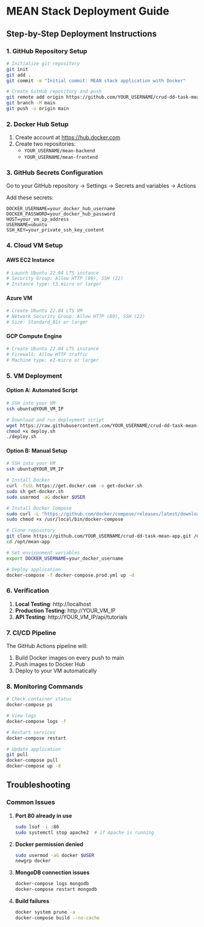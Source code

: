 # MEAN Stack Deployment Guide

## Step-by-Step Deployment Instructions

### 1. GitHub Repository Setup

```bash
# Initialize git repository
git init
git add .
git commit -m "Initial commit: MEAN stack application with Docker"

# Create GitHub repository and push
git remote add origin https://github.com/YOUR_USERNAME/crud-dd-task-mean-app.git
git branch -M main
git push -u origin main
```

### 2. Docker Hub Setup

1. Create account at https://hub.docker.com
2. Create two repositories:
   - `YOUR_USERNAME/mean-backend`
   - `YOUR_USERNAME/mean-frontend`

### 3. GitHub Secrets Configuration

Go to your GitHub repository → Settings → Secrets and variables → Actions

Add these secrets:
```
DOCKER_USERNAME=your_docker_hub_username
DOCKER_PASSWORD=your_docker_hub_password
HOST=your_vm_ip_address
USERNAME=ubuntu
SSH_KEY=your_private_ssh_key_content
```

### 4. Cloud VM Setup

#### AWS EC2 Instance
```bash
# Launch Ubuntu 22.04 LTS instance
# Security Group: Allow HTTP (80), SSH (22)
# Instance type: t3.micro or larger
```

#### Azure VM
```bash
# Create Ubuntu 22.04 LTS VM
# Network Security Group: Allow HTTP (80), SSH (22)
# Size: Standard_B1s or larger
```

#### GCP Compute Engine
```bash
# Create Ubuntu 22.04 LTS instance
# Firewall: Allow HTTP traffic
# Machine type: e2-micro or larger
```

### 5. VM Deployment

#### Option A: Automated Script
```bash
# SSH into your VM
ssh ubuntu@YOUR_VM_IP

# Download and run deployment script
wget https://raw.githubusercontent.com/YOUR_USERNAME/crud-dd-task-mean-app/main/deploy.sh
chmod +x deploy.sh
./deploy.sh
```

#### Option B: Manual Setup
```bash
# SSH into your VM
ssh ubuntu@YOUR_VM_IP

# Install Docker
curl -fsSL https://get.docker.com -o get-docker.sh
sudo sh get-docker.sh
sudo usermod -aG docker $USER

# Install Docker Compose
sudo curl -L "https://github.com/docker/compose/releases/latest/download/docker-compose-$(uname -s)-$(uname -m)" -o /usr/local/bin/docker-compose
sudo chmod +x /usr/local/bin/docker-compose

# Clone repository
git clone https://github.com/YOUR_USERNAME/crud-dd-task-mean-app.git /opt/mean-app
cd /opt/mean-app

# Set environment variables
export DOCKER_USERNAME=your_docker_username

# Deploy application
docker-compose -f docker-compose.prod.yml up -d
```

### 6. Verification

1. **Local Testing**: http://localhost
2. **Production Testing**: http://YOUR_VM_IP
3. **API Testing**: http://YOUR_VM_IP/api/tutorials

### 7. CI/CD Pipeline

The GitHub Actions pipeline will:
1. Build Docker images on every push to main
2. Push images to Docker Hub
3. Deploy to your VM automatically

### 8. Monitoring Commands

```bash
# Check container status
docker-compose ps

# View logs
docker-compose logs -f

# Restart services
docker-compose restart

# Update application
git pull
docker-compose pull
docker-compose up -d
```

## Troubleshooting

### Common Issues

1. **Port 80 already in use**
   ```bash
   sudo lsof -i :80
   sudo systemctl stop apache2  # if Apache is running
   ```

2. **Docker permission denied**
   ```bash
   sudo usermod -aG docker $USER
   newgrp docker
   ```

3. **MongoDB connection issues**
   ```bash
   docker-compose logs mongodb
   docker-compose restart mongodb
   ```

4. **Build failures**
   ```bash
   docker system prune -a
   docker-compose build --no-cache
   ```